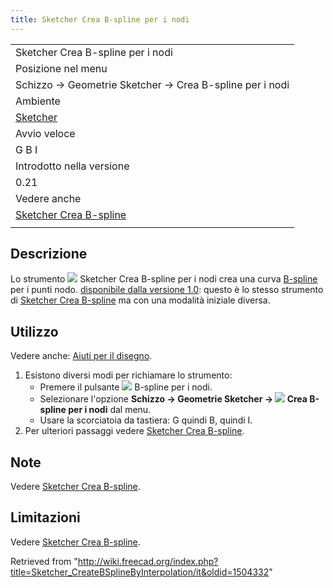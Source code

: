 ```yaml
---
title: Sketcher Crea B-spline per i nodi
---
```

|  |
| --- |
| Sketcher Crea B-spline per i nodi |
| Posizione nel menu |
| Schizzo → Geometrie Sketcher → Crea B-spline per i nodi |
| Ambiente |
| [Sketcher](/Sketcher_Workbench/it "Sketcher Workbench/it") |
| Avvio veloce |
| G B I |
| Introdotto nella versione |
| 0.21 |
| Vedere anche |
| [Sketcher Crea B-spline](/Sketcher_CreateBSpline/it "Sketcher CreateBSpline/it") |
|  |

## Descrizione

Lo strumento ![](/images/Sketcher_CreateBSplineByInterpolation.svg) Sketcher Crea B-spline per i nodi crea una curva [B-spline](/B-Splines/it "B-Splines/it") per i punti nodo. [disponibile dalla versione 1.0](/Release_notes_1.0/it "Release notes 1.0/it"): questo è lo stesso strumento di [Sketcher Crea B-spline](/Sketcher_CreateBSpline/it "Sketcher CreateBSpline/it") ma con una modalità iniziale diversa.

## Utilizzo

Vedere anche: [Aiuti per il disegno](/Sketcher_Workbench/it#Drawing_aids "Sketcher Workbench/it").

1. Esistono diversi modi per richiamare lo strumento:
   * Premere il pulsante ![](/images/Sketcher_CreateBSplineByInterpolation.svg) B-spline per i nodi.
   * Selezionare l'opzione **Schizzo → Geometrie Sketcher → ![](/images/Sketcher_CreateBSplineByInterpolation.svg) Crea B-spline per i nodi** dal menu.
   * Usare la scorciatoia da tastiera: G quindi B, quindi I.
2. Per ulteriori passaggi vedere [Sketcher Crea B-spline](/Sketcher_CreateBSpline/it#Usage "Sketcher CreateBSpline/it").

## Note

Vedere [Sketcher Crea B-spline](/Sketcher_CreateBSpline#Notes/it "Sketcher CreateBSpline").

## Limitazioni

Vedere [Sketcher Crea B-spline](/Sketcher_CreateBSpline/it#Limitations "Sketcher CreateBSpline/it").

Retrieved from "<http://wiki.freecad.org/index.php?title=Sketcher_CreateBSplineByInterpolation/it&oldid=1504332>"